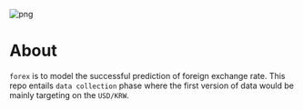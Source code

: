 ![png](assets/teaser.png)

# About
`forex` is to model the successful prediction of foreign exchange rate. This repo entails `data collection` phase where the first version of data would be mainly targeting on the `USD/KRW`.





 